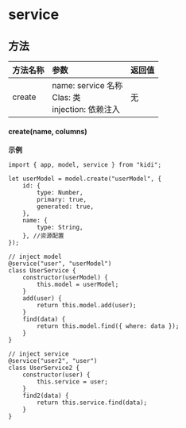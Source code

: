 # service

## 方法

| 方法名称 | 参数                                                   | 返回值 |
| -------- | :----------------------------------------------------- | :----- |
| create   | name: service 名称<br> Clas: 类<br>injection: 依赖注入 | 无     |

#### create(name, columns)

**示例**

```
import { app, model, service } from "kidi";

let userModel = model.create("userModel", {
    id: {
        type: Number,
        primary: true,
        generated: true,
    },
    name: {
        type: String,
    }, //资源配置
});

// inject model
@service("user", "userModel")
class UserService {
    constructor(userModel) {
        this.model = userModel;
    }
    add(user) {
        return this.model.add(user);
    }
    find(data) {
        return this.model.find({ where: data });
    }
}

// inject service
@service("user2", "user")
class UserService2 {
    constructor(user) {
        this.service = user;
    }
    find2(data) {
        return this.service.find(data);
    }
}
```
